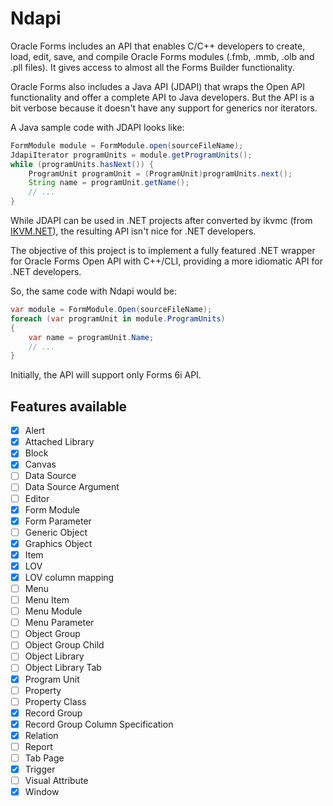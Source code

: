 Ndapi
=====

Oracle Forms includes an API that enables C/C++ developers to create, load, edit, save, and compile Oracle Forms modules (.fmb, .mmb, .olb and .pll files). It gives access to almost all the Forms Builder functionality.

Oracle Forms also includes a Java API (JDAPI) that wraps the Open API functionality and offer a complete API to Java developers. But the API is a bit verbose because it doesn't have any support for generics nor iterators.

A Java sample code with JDAPI looks like:

```java
FormModule module = FormModule.open(sourceFileName);
JdapiIterator programUnits = module.getProgramUnits();
while (programUnits.hasNext()) {
    ProgramUnit programUnit = (ProgramUnit)programUnits.next();
    String name = programUnit.getName();
    // ...
}
```

While JDAPI can be used in .NET projects after converted by ikvmc (from [IKVM.NET](http://www.ikvm.net/)), the resulting API isn't nice for .NET developers.

The objective of this project is to implement a fully featured .NET wrapper for Oracle Forms Open API with C++/CLI, providing a more idiomatic API for .NET developers. 

So, the same code with Ndapi would be:

```csharp
var module = FormModule.Open(sourceFileName);
foreach (var programUnit in module.ProgramUnits)
{
    var name = programUnit.Name;
    // ...
}
```

Initially, the API will support only Forms 6i API.

Features available
------------------

- [x] Alert
- [x] Attached Library
- [x] Block
- [x] Canvas
- [ ] Data Source
- [ ] Data Source Argument
- [ ] Editor
- [x] Form Module
- [x] Form Parameter
- [ ] Generic Object
- [x] Graphics Object
- [x] Item
- [x] LOV
- [x] LOV column mapping
- [ ] Menu
- [ ] Menu Item
- [ ] Menu Module
- [ ] Menu Parameter
- [ ] Object Group
- [ ] Object Group Child
- [ ] Object Library
- [ ] Object Library Tab
- [x] Program Unit
- [ ] Property
- [ ] Property Class
- [x] Record Group
- [x] Record Group Column Specification
- [x] Relation
- [ ] Report
- [ ] Tab Page
- [x] Trigger
- [ ] Visual Attribute
- [x] Window
